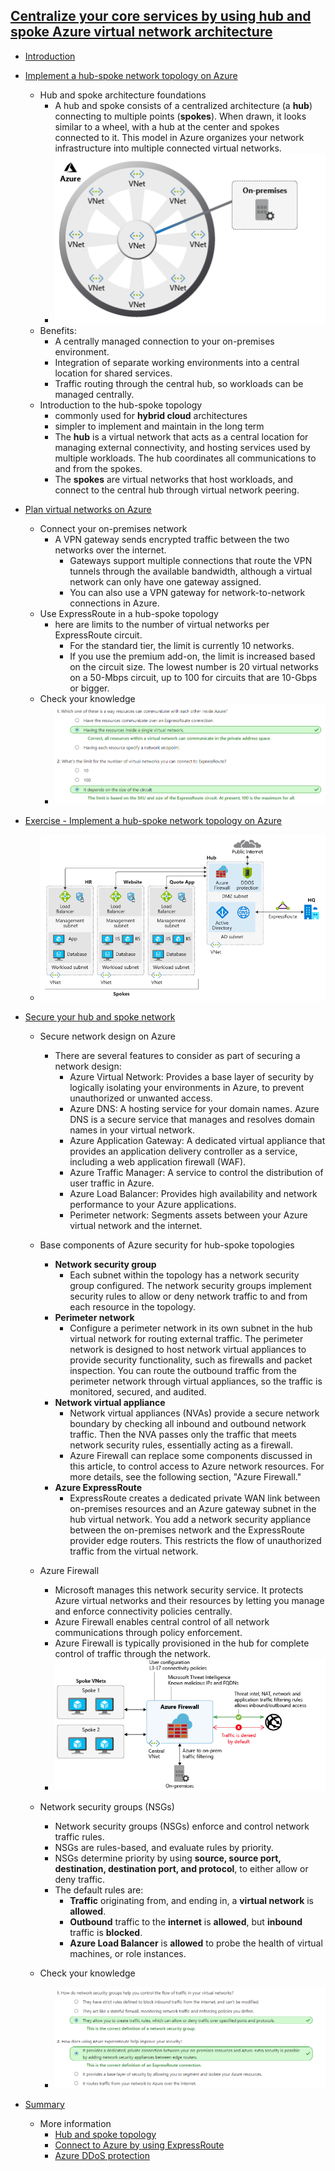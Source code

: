 ## [Centralize your core services by using hub and spoke Azure virtual network architecture](https://docs.microsoft.com/en-au/learn/modules/hub-and-spoke-network-architecture/index)
- [Introduction](https://docs.microsoft.com/en-au/learn/modules/hub-and-spoke-network-architecture/1-introduction)
- [Implement a hub-spoke network topology on Azure](https://docs.microsoft.com/en-au/learn/modules/hub-and-spoke-network-architecture/2-implement-hub-spoke)
  - Hub and spoke architecture foundations
    - A hub and spoke consists of a centralized architecture (a **hub**) connecting to multiple points (**spokes**). When drawn, it looks similar to a wheel, with a hub at the center and spokes connected to it. This model in Azure organizes your network infrastructure into multiple connected virtual networks. 
    - ![](2019-11-10-12-07-03.png)
  - Benefits:
    - A centrally managed connection to your on-premises environment.
    - Integration of separate working environments into a central location for shared services.
    - Traffic routing through the central hub, so workloads can be managed centrally.
  - Introduction to the hub-spoke topology
    - commonly used for **hybrid cloud** architectures
    - simpler to implement and maintain in the long term
    - The **hub** is a virtual network that acts as a central location for managing external connectivity, and hosting services used by multiple workloads. The hub coordinates all communications to and from the spokes.
    - The **spokes** are virtual networks that host workloads, and connect to the central hub through virtual network peering.
- [Plan virtual networks on Azure](https://docs.microsoft.com/en-au/learn/modules/hub-and-spoke-network-architecture/3-plan-virtual-networks)
  - Connect your on-premises network
    - A VPN gateway sends encrypted traffic between the two networks over the internet. 
      - Gateways support multiple connections that route the VPN tunnels through the available bandwidth, although a virtual network can only have one gateway assigned. 
      - You can also use a VPN gateway for network-to-network connections in Azure.
  - Use ExpressRoute in a hub-spoke topology
    - here are limits to the number of virtual networks per ExpressRoute circuit. 
      - For the standard tier, the limit is currently 10 networks. 
      - If you use the premium add-on, the limit is increased based on the circuit size. The lowest number is 20 virtual networks on a 50-Mbps circuit, up to 100 for circuits that are 10-Gbps or bigger.
  - Check your knowledge
    - ![](2019-11-10-12-22-07.png)
- [Exercise - Implement a hub-spoke network topology on Azure](https://docs.microsoft.com/en-au/learn/modules/hub-and-spoke-network-architecture/4-exercise-implement-hub-spoke)
  - ![](2019-11-10-12-35-42.png)

- [Secure your hub and spoke network](https://docs.microsoft.com/en-au/learn/modules/hub-and-spoke-network-architecture/5-secure-hub-spoke)
  - Secure network design on Azure
    - There are several features to consider as part of securing a network design:
      - Azure Virtual Network: Provides a base layer of security by logically isolating your environments in Azure, to prevent unauthorized or unwanted access.
      - Azure DNS: A hosting service for your domain names. Azure DNS is a secure service that manages and resolves domain names in your virtual network.
      - Azure Application Gateway: A dedicated virtual appliance that provides an application delivery controller as a service, including a web application firewall (WAF).
      - Azure Traffic Manager: A service to control the distribution of user traffic in Azure.
      - Azure Load Balancer: Provides high availability and network performance to your Azure applications.
      - Perimeter network: Segments assets between your Azure virtual network and the internet.

  - Base components of Azure security for hub-spoke topologies
    - **Network security group**
      - Each subnet within the topology has a network security group configured. The network security groups implement security rules to allow or deny network traffic to and from each resource in the topology.
    - **Perimeter network**
      - Configure a perimeter network in its own subnet in the hub virtual network for routing external traffic. The perimeter network is designed to host network virtual appliances to provide security functionality, such as firewalls and packet inspection. You can route the outbound traffic from the perimeter network through virtual appliances, so the traffic is monitored, secured, and audited.
    - **Network virtual appliance**
      - Network virtual appliances (NVAs) provide a secure network boundary by checking all inbound and outbound network traffic. Then the NVA passes only the traffic that meets network security rules, essentially acting as a firewall.
      - Azure Firewall can replace some components discussed in this article, to control access to Azure network resources. For more details, see the following section, "Azure Firewall."
    - **Azure ExpressRoute**
      - ExpressRoute creates a dedicated private WAN link between on-premises resources and an Azure gateway subnet in the hub virtual network. You add a network security appliance between the on-premises network and the ExpressRoute provider edge routers. This restricts the flow of unauthorized traffic from the virtual network.
  - Azure Firewall
    - Microsoft manages this network security service. It protects Azure virtual networks and their resources by letting you manage and enforce connectivity policies centrally. 
    - Azure Firewall enables central control of all network communications through policy enforcement. 
    - Azure Firewall is typically provisioned in the hub for complete control of traffic through the network.
    - ![](2019-11-10-12-51-27.png)
  - Network security groups (NSGs)
    - Network security groups (NSGs) enforce and control network traffic rules. 
    - NSGs are rules-based, and evaluate rules by priority. 
    - NSGs determine priority by using **source, source port, destination, destination port, and protocol**, to either allow or deny traffic.
    - The default rules are:
      - **Traffic** originating from, and ending in, a **virtual network** is **allowed**.
      - **Outbound** traffic to the **internet** is **allowed**, but **inbound** traffic is **blocked**.
      - **Azure Load Balancer** is **allowed** to probe the health of virtual machines, or role instances.
  - Check your knowledge
    - ![](2019-11-10-12-56-41.png)
- [Summary](https://docs.microsoft.com/en-au/learn/modules/hub-and-spoke-network-architecture/6-summary)
  - More information
    - [Hub and spoke topology](https://docs.microsoft.com/azure/architecture/reference-architectures/hybrid-networking/shared-services)
    - [Connect to Azure by using ExpressRoute](https://docs.microsoft.com/azure/architecture/reference-architectures/hybrid-networking/expressroute)
    - [Azure DDoS protection](https://docs.microsoft.com/azure/virtual-network/ddos-protection-overview)